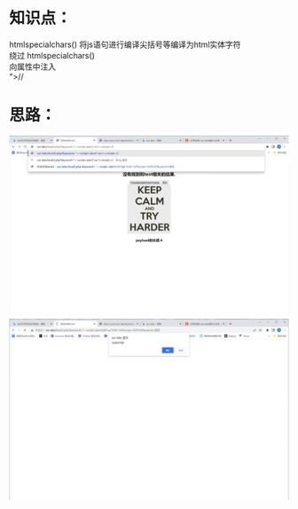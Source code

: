 # 知识点：
htmlspecialchars() 将js语句进行编译尖括号等编译为html实体字符<br />绕过 htmlspecialchars()<br />向属性中注入<br />"><script>alert("xss")</script>//

# 思路：
![image.png](./images/20231017_2355211501.png)<br />![image.png](./images/20231017_2355236495.png)
